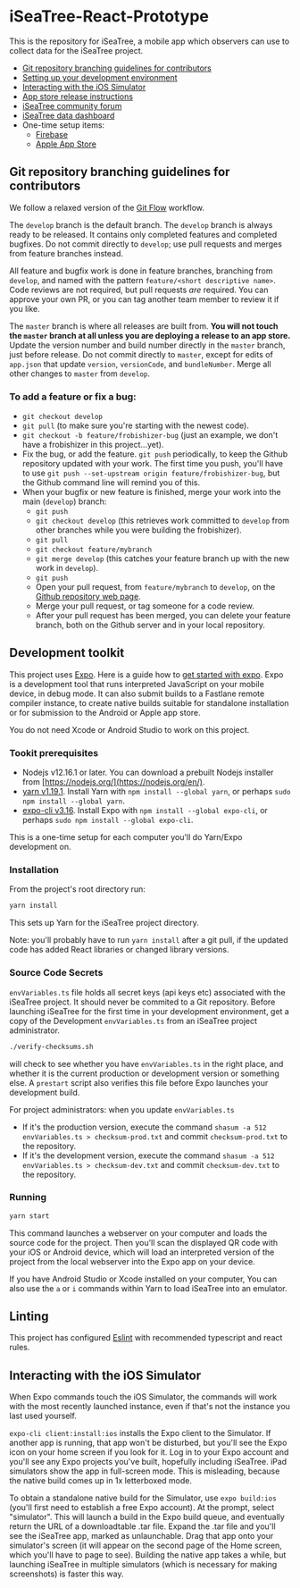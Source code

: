 # iSeaTree-React-Prototype

This is the repository for iSeaTree, a mobile app which observers can use to collect data for the iSeaTree project.

* [Git repository branching guidelines for contributors](#Git-repository-branching-guidelines-for-contributors)
* [Setting up your development environment](#Development) 
* [Interacting with the iOS Simulator](#Interacting-with-the-iOS-Simulator)
* [App store release instructions](documentation/Release_Instructions.md)
* [iSeaTree community forum](https://treemama.org/forum/)
* [iSeaTree data dashboard](https://treemama.org/365-days-of-trees/dashboard/)
* One-time setup items:
    - [Firebase](documentation/Firebase_Setup.md)
    - [Apple App Store](documentation/Apple_App_Store_Setup.md)

## Git repository branching guidelines for contributors

We follow a relaxed version of the [Git Flow](https://nvie.com/posts/a-successful-git-branching-model/) workflow.

The `develop` branch is the default branch. The `develop` branch is always ready to be released. It contains only 
completed features and completed bugfixes. Do not commit directly to `develop`; use pull requests and merges from
feature branches instead.

All feature and bugfix work is done in feature branches, branching from `develop`, and named with the pattern `feature/<short descriptive name>`. 
Code reviews are not required, but pull requests _are_ required. You can approve your own PR, or you can tag another team
member to review it if you like.

 The `master` branch is where all releases are built from. __You will not touch the `master` branch at all unless you are deploying a release
to an app store.__ Update the version number and build number directly
in the `master` branch, just before release. Do not commit directly to `master`, except for edits of `app.json`
that update `version`, `versionCode`, and `bundleNumber`. Merge all other changes to `master` from `develop`.

### To add a feature or fix a bug:
* `git checkout develop`
* `git pull` (to make sure you're starting with the newest code).
* `git checkout -b feature/frobishizer-bug` (just an example, we don't have a frobishizer in this project...yet).
* Fix the bug, or add the feature. `git push` periodically, to keep the Github repository updated with your work. The first time you push, you'll have to use `git push --set-upstream origin feature/frobishizer-bug`, but the Github command line will remind you of this.
* When your bugfix or new feature is finished, merge your work into the main (`develop`) branch:
    - `git push`
    - `git checkout develop` (this retrieves work committed to `develop` from other branches while you were building the frobishizer).
    - `git pull`
    - `git checkout feature/mybranch`
    - `git merge develop` (this catches your feature branch up with the new work in `develop`).
    - `git push`
    - Open your pull request, from `feature/mybranch` to `develop`, on the [Github repository web page](https://github.com/TreeMama/iSeaTree-React-Prototype).
    - Merge your pull request, or tag someone for a code review.
    - After your pull request has been merged, you can delete your
    feature branch, both on the Github server and in your local repository.

## Development toolkit

This project uses [Expo](https://expo.io). Here is a guide how to [get
started with
expo](https://docs.expo.io/versions/latest/get-started/installation). Expo
is a development tool that runs interpreted JavaScript on your mobile device,
in debug mode. It can also submit builds to a Fastlane remote compiler
instance, to create native builds suitable for standalone installation
or for submission to the Android or Apple app store.

You do not need Xcode or Android Studio to work on this project.

### Tookit prerequisites

- Nodejs v12.16.1 or later. You can download a prebuilt Nodejs installer from [https://nodejs.org/](https://nodejs.org/en/).
- [yarn v1.19.1](https://yarnpkg.com). Install Yarn with `npm install --global yarn`, or perhaps `sudo npm install --global yarn`.
- [expo-cli v3.16](https://www.npmjs.com/package/expo-cli). Install Expo with `npm install --global expo-cli`, or perhaps `sudo npm install --global expo-cli`.

This is a one-time setup for each computer you'll do Yarn/Expo development on.

### Installation

From the project's root directory run:

```bash
yarn install
```

This sets up Yarn for the iSeaTree project directory.

Note: you'll probably have to run `yarn install` after a git pull, if the updated code has added React libraries or changed library versions.

### Source Code Secrets

`envVariables.ts` file holds all secret keys (api keys etc) associated with the iSeaTree project. It should
never be commited to a Git repository. Before launching iSeaTree
for the first time in your development environment, get a copy of the
Development `envVariables.ts` from an iSeaTree project administrator.

```bash
./verify-checksums.sh
```
will check to see whether you have `envVariables.ts` in the right
place, and whether it is the current production or development version
or something else. A `prestart` script also verifies this file before Expo
launches your development build.

For project administrators: when you update `envVariables.ts`
* If it's the production version, execute the command `shasum -a 512 envVariables.ts > checksum-prod.txt` and commit `checksum-prod.txt` to the repository.
* If it's the development version, execute the command `shasum -a 512 envVariables.ts > checksum-dev.txt` and commit `checksum-dev.txt` to the repository.

### Running

```bash
yarn start
```

This command launches a webserver on your computer and loads the source code for the project. Then you'll scan the displayed 
QR code with your iOS or Android device, which will load an interpreted version of the project from the local 
webserver into the Expo app on your device. 

If you have Android Studio or Xcode installed on your computer, You can also use the `a` or `i` commands within Yarn
to load iSeaTree into an emulator.

## Linting

This project has configured [Eslint](https://eslint.org/) with recommended typescript and react rules.

## Interacting with the iOS Simulator

When Expo commands touch the iOS Simulator, the commands will work with the most
recently launched instance, even if that's not the instance you last
used yourself.

`expo-cli client:install:ios` installs the Expo client to the
Simulator. If another app is running, that app won't be disturbed, but
you'll see the Expo icon on your home screen if you look for it. Log
in to your Expo account and you'll see any Expo projects you've built,
hopefully including iSeaTree. iPad
simulators show the app in full-screen mode. This is misleading,
because the native build comes up in 1x letterboxed mode.

To obtain a standalone native build for the Simulator, use `expo build:ios` (you'll first need to establish a free Expo account). At the
prompt, select "simulator". This will launch a build in the Expo
build queue, and eventually return the URL of a downloadtable .tar
file. Expand the .tar file and you'll see the iSeaTree app, marked as
unlaunchable. Drag that app onto your simulator's screen (it will
appear on the second page of the Home screen, which you'll have to
page to see). Building the
native app takes a while, but launching iSeaTree in multiple
simulators (which is necessary for making screenshots) is faster this
way.

